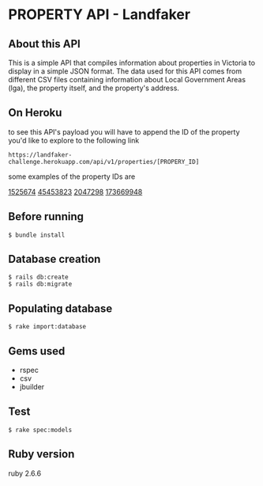 # PROPERTY API - Landfaker

## About this API

This is a simple API that compiles information about properties in Victoria to display in a simple JSON format. The data used for this API comes from different CSV files containing information about Local Government Areas (lga), the property itself, and the property's address.

## On Heroku

to see this API's payload you will have to append the ID of the property you'd like to explore to the following link
```
https://landfaker-challenge.herokuapp.com/api/v1/properties/[PROPERY_ID]
```

some examples of the property IDs are

[1525674](https://landfaker-challenge.herokuapp.com/api/v1/properties/1525674)
[45453823](https://landfaker-challenge.herokuapp.com/api/v1/properties/45453823)
[2047298](https://landfaker-challenge.herokuapp.com/api/v1/properties/2047298)
[173669948](https://landfaker-challenge.herokuapp.com/api/v1/properties/173669948)

## Before running
```
$ bundle install
```

## Database creation
```
$ rails db:create
$ rails db:migrate
```

## Populating database
```
$ rake import:database
```

## Gems used
- rspec
- csv
- jbuilder

## Test
```
$ rake spec:models
```

## Ruby version 
ruby 2.6.6

